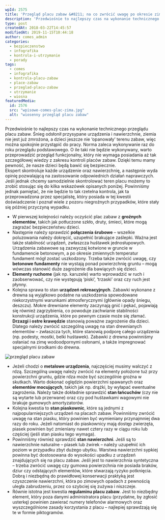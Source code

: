 ```yaml
---
wpId: 2575
title: 'Przegląd placu zabaw &#8211; na co zwrócić uwagę po okresie zimowym?'
description: 'Przedwiośnie to najlepszy czas na wykonanie technicznego przeglądu placu zabaw. Śnieg odsłonił przysypane urządzenia i nawierzchnie, ziemia nie jest już zmrożona, a dzieci jeszcze nie ‘opanowały'' terenu zabaw, więc można spokojnie przystąpić do pracy. Norma zaleca wykonywanie raz do roku przeglądu podstawowego. O ile taki nie będzie wykonywany, warto przeprowadzić przegląd funkcjonalny, który nie wymaga ...'
type: post
createdAt: 2018-03-22T14:45:57
modifiedAt: 2019-11-15T10:44:18
author: comes_admin
categories:
  - bezpieczenstwo
  - infografika
  - kontrola-i-utrzymanie
  - porady
tags:
  - comes
  - infografika
  - kontrola-placu-zabaw
  - place-zabaw
  - przeglad-placu-zabaw
  - utrzymanie
  - wiosna
featuredMedia:
  id: 2576
  src: "wpisowe-comes-plac-zima.jpg"
  alt: "wiosenny przegląd placu zabaw"
---
```



Przedwiośnie to najlepszy czas na wykonanie technicznego przeglądu placu zabaw. Śnieg odsłonił przysypane urządzenia i nawierzchnie, ziemia nie jest już zmrożona, a dzieci jeszcze nie ‘opanowały’ terenu zabaw, więc można spokojnie przystąpić do pracy. Norma zaleca wykonywanie raz do roku przeglądu podstawowego. O ile taki nie będzie wykonywany, warto przeprowadzić przegląd funkcjonalny, który nie wymaga posiadania aż tak szczegółowej wiedzy z zakresu kontroli placów zabaw. Dzięki temu mamy pewność, że nasze dzieci będą bawić się bezpiecznie.  
Ekspert skontroluje każde urządzenie oraz nawierzchnię, a następnie wyda opinię pozwalającą na zastosowanie odpowiednich działań naprawczych. Jeśli jednak chcemy samodzielnie skontrolować teren placu możemy to zrobić stosując się do kilka wskazówek opisanych poniżej. Powinniśmy jednak pamiętać, że nie będzie to tak rzetelna kontrola, jak ta przeprowadzona przez specjalistę, który posiada w tej kwestii doświadczenie i poznał wiele z pozoru niegroźnych przypadków, które stały się później przyczyną wypadku.

*   W pierwszej kolejności należy oczyścić plac zabaw z **groźnych elementów**, takich jak potłuczone szkło, druty, śmieci, które mogą zagrażać bezpieczeństwu dzieci.
*   Następnie należy sprawdzić **połączenia śrubowe** – wszelkie poluzowania należy dokręcić, uzupełnić brakujące zaślepki. Ważna jest także stabilność urządzeń, zwłaszcza huśtawek jednosłupowych. Urządzenia zabawowe są zazwyczaj kotwione w gruncie w fundamencie betonowym, a po okresie zmiennych temperatur fundament mógł zostać uszkodzony. Trzeba także zwrócić uwagę, czy **betonowe fundamenty** nie wystają ponad powierzchnię gruntu – mogą wówczas stanowić duże zagrożenie dla bawiących się dzieci.
*   **Elementy ruchome** (jak np. karuzele) warto wprowadzić w ruch i zaobserwować, czy nie występują ‘piski’, ‘trzaski’ oraz czy ruch jest płynny.
*   Kolejna sprawa to stan **urządzeń rekreacyjnych**. Zabawki wykonane z drewna są wyjątkowo podatne na uszkodzenia spowodowane niekorzystnymi warunkami atmosferycznymi (głównie opady śniegu, deszczu). Mokre drewniane elementy zaczynają gnić i pękać, pojawiają się również zagrzybienia, co powoduje zachwianie stabilności konstrukcji urządzenia, które po pewnym czasie może się złamać. **Drzazgi i ostre krawędzie** stanowią poważne zagrożenie dla dzieci. Dlatego należy zwrócić szczególną uwagę na stan drewnianych elementów – zwłaszcza tych, które stanowią podporę całego urządzenia (np. podesty, mostki, belki huśtawek). Zabawki z drewna powinniśmy osłaniać na zimę wodoodpornymi osłonami, a także impregnować specjalnymi środkami do drewna.

![przegląd placu zabaw](@assets/images/posts/przeglad-placu-zabaw-na-co-zwrocic-uwage-po-okresie-zimowym/comes_plac-zimowe-1.jpg)

*   Jeżeli chodzi o **metalowe urządzenia**, najczęściej musimy walczyć z rdzą. Szczególną uwagę należy zwrócić na elementy położone tuż przy powierzchni gruntu, gdzie rdza może być szczególnie groźna w skutkach. Warto dokonać oględzin powierzchni spawanych oraz **elementów mocujących**, takich jak np. drążki, by wyłapać ewentualne zagrożenia. Należy także dokładnie sprawdzić **stan łańcuchów** (czy nie są wytarte lub przerwane) oraz czy pod huśtawkami wagowymi nie brakuje gumowych amortyzatorów.
*   Kolejna kwestia to **stan piaskownic**, które są jednymi z najpopularniejszych urządzeń na placach zabaw. Powinniśmy zwrócić uwagę na stan piasku, który powinien być wymieniany przynajmniej dwa razy do roku. Jeżeli natomiast do piaskownicy mają dostęp zwierzęta, piasek powinien być zmieniany nawet cztery razy w ciągu roku lub częściej (jeśli stan piasku tego wymaga).
*   Powinniśmy również sprawdzić **stan nawierzchni**. Jeśli są to nawierzchnie naturalne – piasek lub żwirek – należy uzupełnić ich poziom w przypadku zbyt dużego ubytku. Warstwa nawierzchni sypkiej powinna być dostosowana do wysokości upadku z urządzeń znajdujących się na placu zabaw. Jeśli jest to nawierzchnia syntetyczna – trzeba zwrócić uwagę czy gumowa powierzchnia nie posiada braków, dziur czy odstających elementów, które stwarzają ryzyko potknięcia. Dobrą i niezbędną do prawidłowej konserwacji praktyką jest czyszczenie nawierzchni, która po zimowych opadach z pewnością uległa zabrudzeniu, przez co szybciej się zużywa i niszczeje.
*   Równie istotna jest kwestia **regulaminu placu zabaw**. Jest to niezbędny element, który poza danymi administratora placu (przydatne, by zgłosić usterkę) powinien zawierać numery telefonów alarmowych oraz wyszczególnione zasady korzystania z placu – najlepiej sprawdzają się te w formie piktogramów.